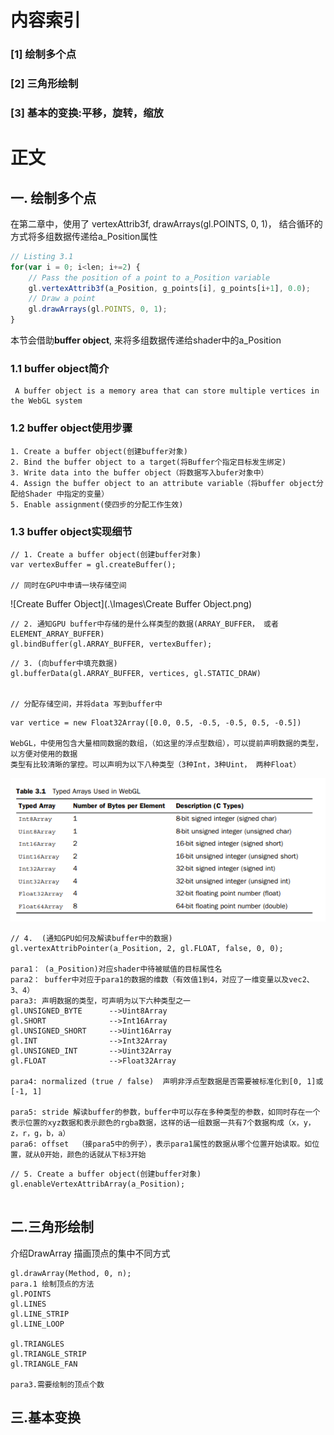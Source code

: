 # 内容索引

### [1] 绘制多个点

### [2] 三角形绘制

### [3] 基本的变换:平移，旋转，缩放

# 正文

## 一. 绘制多个点

在第二章中，使用了 vertexAttrib3f,  drawArrays(gl.POINTS, 0, 1)， 结合循环的方式将多组数据传递给a_Position属性

```js
// Listing 3.1
for(var i = 0; i<len; i+=2) {
    // Pass the position of a point to a_Position variable
    gl.vertexAttrib3f(a_Position, g_points[i], g_points[i+1], 0.0);
    // Draw a point
    gl.drawArrays(gl.POINTS, 0, 1);
} 
```

本节会借助**buffer object**, 来将多组数据传递给shader中的a_Position



### **1.1 buffer object简介**

```
 A buffer object is a memory area that can store multiple vertices in 
the WebGL system
```



### 1.2 buffer object使用步骤

```
1. Create a buffer object(创建buffer对象)
2. Bind the buffer object to a target(将Buffer个指定目标发生绑定)
3. Write data into the buffer object（将数据写入bufer对象中）
4. Assign the buffer object to an attribute variable（将buffer object分配给Shader 中指定的变量）
5. Enable assignment(使四步的分配工作生效)
```



### 1.3 buffer object实现细节

```
// 1. Create a buffer object(创建buffer对象)
var vertexBuffer = gl.createBuffer();

// 同时在GPU中申请一块存储空间
```

![Create Buffer Object](.\Images\Create Buffer Object.png)

```
// 2. 通知GPU buffer中存储的是什么样类型的数据(ARRAY_BUFFER， 或者ELEMENT_ARRAY_BUFFER)
gl.bindBuffer(gl.ARRAY_BUFFER, vertexBuffer);
```

```
// 3. (向buffer中填充数据)
gl.bufferData(gl.ARRAY_BUFFER, vertices, gl.STATIC_DRAW)


// 分配存储空间，并将data 写到buffer中
```

```
var vertice = new Float32Array([0.0, 0.5, -0.5, -0.5, 0.5, -0.5])

WebGL，中使用包含大量相同数据的数组，（如这里的浮点型数组），可以提前声明数据的类型，以方便对使用的数据
类型有比较清晰的掌控。可以声明为以下八种类型（3种Int，3种Uint， 两种Float）
```

![TypedArry](.\Images\TypedArry.png)





```
// 4.  (通知GPU如何及解读buffer中的数据)
gl.vertexAttribPointer(a_Position, 2, gl.FLOAT, false, 0, 0);

para1： (a_Position)对应shader中待被赋值的目标属性名
para2： buffer中对应于para1的数据的维数（有效值1到4，对应了一维变量以及vec2、3、4）
para3: 声明数据的类型，可声明为以下六种类型之一
gl.UNSIGNED_BYTE      -->Uint8Array
gl.SHORT              -->Int16Array
gl.UNSIGNED_SHORT     -->Uint16Array
gl.INT                -->Int32Array
gl.UNSIGNED_INT       -->Uint32Array
gl.FLOAT              -->Float32Array

para4: normalized (true / false)  声明非浮点型数据是否需要被标准化到[0, 1]或[-1, 1]

para5: stride 解读buffer的参数，buffer中可以存在多种类型的参数，如同时存在一个表示位置的xyz数据和表示颜色的rgba数据，这样的话一组数据一共有7个数据构成（x，y，z，r，g，b，a）
para6: offset  （接para5中的例子），表示para1属性的数据从哪个位置开始读取。如位置，就从0开始，颜色的话就从下标3开始
```



```
// 5. Create a buffer object(创建buffer对象)
gl.enableVertexAttribArray(a_Position);


```

## 二.三角形绘制

介绍DrawArray 描画顶点的集中不同方式

```
gl.drawArray(Method, 0, n);
para.1 绘制顶点的方法
gl.POINTS
gl.LINES
gl.LINE_STRIP
gl.LINE_LOOP

gl.TRIANGLES
gl.TRIANGLE_STRIP
gl.TRIANGLE_FAN

para3.需要绘制的顶点个数
```

## 三.基本变换